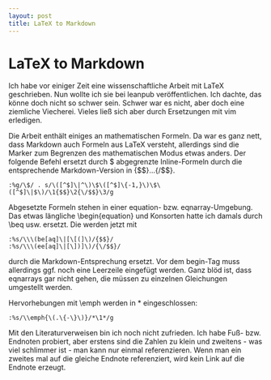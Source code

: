 ```yaml
---
layout: post
title: LaTeX to Markdown
---
```

# LaTeX to Markdown
Ich habe vor einiger Zeit eine wissenschaftliche Arbeit mit LaTeX geschrieben.
Nun wollte ich sie bei leanpub veröffentlichen. Ich dachte, das könne doch
nicht so schwer sein. Schwer war es nicht, aber doch eine ziemliche Viecherei.
Vieles ließ sich aber durch Ersetzungen mit vim erledigen.

Die Arbeit enthält einiges an mathematischen Formeln. Da war es ganz nett, dass
Markdown auch Formeln aus LaTeX versteht, allerdings sind die Marker zum
Begrenzen des mathematischen Modus etwas anders. Der folgende Befehl ersetzt
durch $ abgegrenzte Inline-Formeln durch die entsprechende Markdown-Version in
{$$}...{/$$}.
~~~~~~~~
:%g/\$/ . s/\([^$]\|^\)\$\([^$]\{-1,}\)\$\([^$]\|$\)/\1{$$}\2{\/$$}\3/g
~~~~~~~~
Abgesetzte Formeln stehen in einer equation- bzw. eqnarray-Umgebung. Das etwas
längliche \begin{equation} und Konsorten hatte ich damals durch \beq usw.
ersetzt. Die werden jetzt mit
~~~~~~~~
:%s/\\\(be[aq]\|[\[(]\)/{$$}/
:%s/\\\(ee[aq]\|[\])]\)/{\/$$}/
~~~~~~~~
durch die Markdown-Entsprechung ersetzt. Vor dem begin-Tag muss allerdings ggf.
noch eine Leerzeile eingefügt werden. Ganz blöd ist, dass eqnarrays gar nicht
gehen, die müssen zu einzelnen Gleichungen umgestellt werden.

Hervorhebungen mit \emph werden in * eingeschlossen:
~~~~~~~~
:%s/\\emph{\(.\{-\}\)}/*\1*/g
~~~~~~~~
Mit den Literaturverweisen bin ich noch nicht zufrieden. Ich habe Fuß- bzw.
Endnoten probiert, aber erstens sind die Zahlen zu klein und zweitens - was
viel schlimmer ist - man kann nur einmal referenzieren. Wenn man ein zweites
mal auf die gleiche Endnote referenziert, wird kein Link auf die Endnote
erzeugt.
